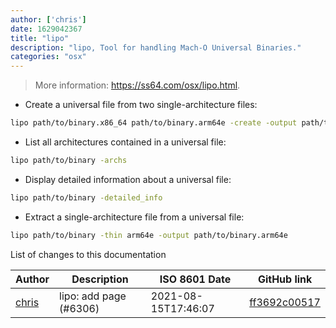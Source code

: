 ```yaml
---
author: ['chris']
date: 1629042367
title: "lipo"
description: "lipo, Tool for handling Mach-O Universal Binaries."
categories: "osx"
---
```

> More information: <https://ss64.com/osx/lipo.html>.

- Create a universal file from two single-architecture files:

```bash
lipo path/to/binary.x86_64 path/to/binary.arm64e -create -output path/to/binary
```

- List all architectures contained in a universal file:

```bash
lipo path/to/binary -archs
```

- Display detailed information about a universal file:

```bash
lipo path/to/binary -detailed_info
```

- Extract a single-architecture file from a universal file:

```bash
lipo path/to/binary -thin arm64e -output path/to/binary.arm64e
```
List of changes to this documentation


Author | Description | ISO 8601 Date | GitHub link
------|-----|-----|-----
[chris](mailto:35269695+chrissxYT@users.noreply.github.com) | lipo: add page (#6306) | 2021-08-15T17:46:07 | [ff3692c00517](https://github.com/tldr-pages/tldr/commit/ff3692c005172895c260f15a6d153a9fe30323e9)

